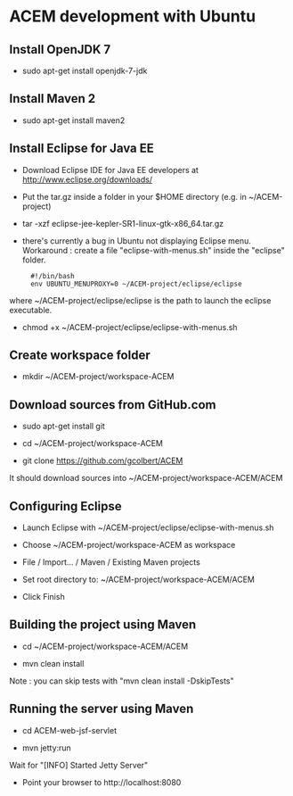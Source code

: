 ACEM development with Ubuntu
============================

Install OpenJDK 7
-----------------
- sudo apt-get install openjdk-7-jdk

Install Maven 2
---------------

- sudo apt-get install maven2

Install Eclipse for Java EE
---------------------------

- Download Eclipse IDE for Java EE developers at http://www.eclipse.org/downloads/

- Put the tar.gz inside a folder in your $HOME directory (e.g. in ~/ACEM-project)

- tar -xzf eclipse-jee-kepler-SR1-linux-gtk-x86_64.tar.gz 

- there's currently a bug in Ubuntu not displaying Eclipse menu.
Workaround : create a file "eclipse-with-menus.sh" inside the "eclipse" folder.

        #!/bin/bash
        env UBUNTU_MENUPROXY=0 ~/ACEM-project/eclipse/eclipse

where ~/ACEM-project/eclipse/eclipse is the path to launch the eclipse executable.

- chmod +x ~/ACEM-project/eclipse/eclipse-with-menus.sh

Create workspace folder
-----------------------

- mkdir ~/ACEM-project/workspace-ACEM

Download sources from GitHub.com
--------------------------------

- sudo apt-get install git

- cd ~/ACEM-project/workspace-ACEM

- git clone https://github.com/gcolbert/ACEM

It should download sources into ~/ACEM-project/workspace-ACEM/ACEM

Configuring Eclipse
-------------------

- Launch Eclipse with ~/ACEM-project/eclipse/eclipse-with-menus.sh

- Choose ~/ACEM-project/workspace-ACEM as workspace

- File / Import... / Maven / Existing Maven projects

- Set root directory to: ~/ACEM-project/workspace-ACEM/ACEM

- Click Finish

Building the project using Maven
--------------------------------

- cd ~/ACEM-project/workspace-ACEM/ACEM

- mvn clean install

Note : you can skip tests with "mvn clean install -DskipTests"

Running the server using Maven
------------------------------

- cd ACEM-web-jsf-servlet

- mvn jetty:run

Wait for "[INFO] Started Jetty Server"

- Point your browser to http://localhost:8080
